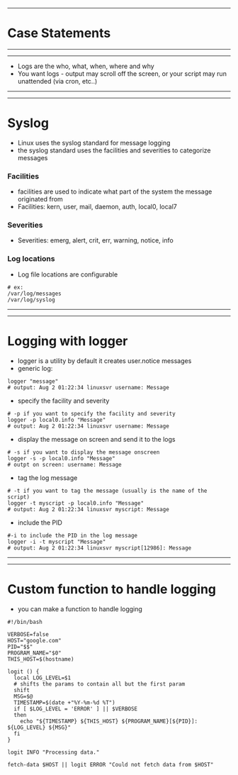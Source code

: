 ***
# Case Statements
***
***
* Logs are the who, what, when, where and why
* You want logs - output may scroll off the screen, or your script may run unattended (via cron, etc..)

***
***
# Syslog
* Linux uses the syslog standard for message logging
* the syslog standard uses the facilities and severities to categorize messages
### Facilities
* facilities are used to indicate what part of the system the message originated from
* Facilities: kern, user, mail, daemon, auth, local0, local7
### Severities
* Severities: emerg, alert, crit, err, warning, notice, info
### Log locations
* Log file locations are configurable
```
# ex:
/var/log/messages
/var/log/syslog
```
***
***
# Logging with logger
* logger is a utility
by default it creates user.notice messages
* generic log:
```
logger "message"
# output: Aug 2 01:22:34 linuxsvr username: Message
```
* specify the facility and severity
```
# -p if you want to specify the facility and severity
logger -p local0.info "Message" 
# output: Aug 2 01:22:34 linuxsvr username: Message
```
* display the message on screen and send it to the logs
```
# -s if you want to display the message onscreen
logger -s -p local0.info "Message"
# outpt on screen: username: Message
```
* tag the log message
```
# -t if you want to tag the message (usually is the name of the script)
logger -t myscript -p local0.info "Message"
# output: Aug 2 01:22:34 linuxsvr myscript: Message
```
* include the PID
```
#-i to include the PID in the log message
logger -i -t myscript "Message"
# output: Aug 2 01:22:34 linuxsvr myscript[12986]: Message
```
***
***
# Custom function to handle logging
* you can make a function to handle logging
```
#!/bin/bash

VERBOSE=false
HOST="google.com"
PID="$$"
PROGRAM_NAME="$0"
THIS_HOST=$(hostname)

logit () {
  local LOG_LEVEL=$1
  # shifts the params to contain all but the first param
  shift 
  MSG=$@
  TIMESTAMP=$(date +"%Y-%m-%d %T")
  if [ $LOG_LEVEL = 'ERROR' ] || $VERBOSE
  then
    echo "${TIMESTAMP} ${THIS_HOST} ${PROGRAM_NAME}[${PID}]: ${LOG_LEVEL} ${MSG}"
  fi
}

logit INFO "Processing data."

fetch-data $HOST || logit ERROR "Could not fetch data from $HOST"
```